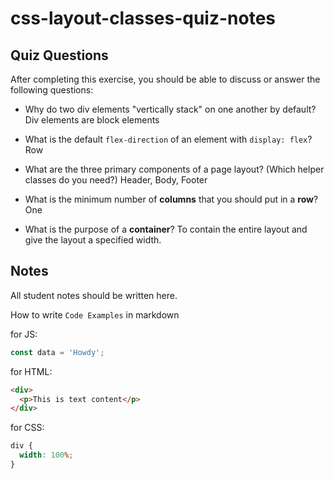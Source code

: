 # css-layout-classes-quiz-notes

## Quiz Questions

After completing this exercise, you should be able to discuss or answer the following questions:

- Why do two div elements "vertically stack" on one another by default?
  Div elements are block elements

- What is the default `flex-direction` of an element with `display: flex`?
  Row

- What are the three primary components of a page layout? (Which helper classes do you need?)
  Header, Body, Footer

- What is the minimum number of **columns** that you should put in a **row**?
  One

- What is the purpose of a **container**?
  To contain the entire layout and give the layout a specified width.

## Notes

All student notes should be written here.

How to write `Code Examples` in markdown

for JS:

```javascript
const data = 'Howdy';
```

for HTML:

```html
<div>
  <p>This is text content</p>
</div>
```

for CSS:

```css
div {
  width: 100%;
}
```
